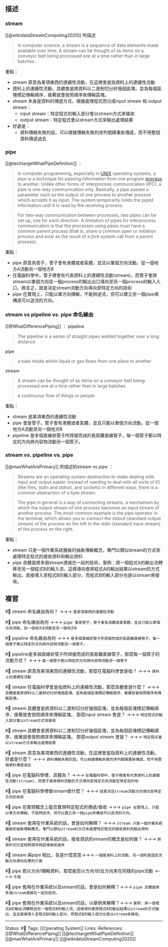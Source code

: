 ## 描述


  

### stream

[[@wikidataStreamComputing2020]] 所描述
> In computer science, a stream is a sequence of data elements made available over time. A stream can be thought of as items on a conveyor belt being processed one at a time rather than in large batches. 





重點：
- stream 原意為某項東西的連續性流動，在這裡會是指資料上的連續性流動
- 資料上的連續性流動，具體會是將資料以二進制切分好幾個區塊，並為每個區塊標記傳輸順序，接著就會按照順序來傳輸區塊。
- stream 本身是資料的傳遞方式，根據處理程式而分成input stream 和 output stream：
	- input stream：特定程式的輸入部分會以stream方式來接收
	- output stream：特定程式會以stream方式來輸出處理結果
- 好處是：
	- 資料傳輸失敗的話，可以根據傳輸失敗的序列號碼重新傳遞，而不用整個資料傳遞過去


### pipe
[[@techtargetWhatPipeDefinition]] ：
> In computer programming, especially in [UNIX](https://www.techtarget.com/searchdatacenter/definition/Unix) operating systems, a pipe is a technique for passing information from one program [process](https://www.techtarget.com/whatis/definition/process) to another. Unlike other forms of interprocess communication (IPC), a pipe is one-way communication only. Basically, a pipe passes a parameter such as the output of one process to another process which accepts it as input. The system temporarily holds the piped information until it is read by the receiving process.

> For two-way communication between processes, two pipes can be set up, one for each direction. A limitation of pipes for interprocess communication is that the processes using pipes must have a common parent process (that is, share a common open or initiation process and exist as the result of a _fork_ system call from a parent process).


重點：
- pipe 原意為管子，管子會有液體或者氣體，並且以單個方向流動，從一個地方A流動另一個地方B
- 在電腦科學中，管子裡會有代表資料上的連續性流動(stream)，而管子會將stream以單個方向從一個process的輸出出口導向至另一個process的輸入入口，換言之，就是決定stream流動方向導向至特定方向的技術
- pipe 在實現上，只能以單方向傳輸，不能夠逆流，但可以建立另一個pipe來構成可以逆流的方向。

### stream vs pipeline vs. pipe 命名緣由

[[@WhatDifferencePiping]] ：
pipeline
> The pipeline is a series of straight pipes welded together over a long distance

pipe
> a tube inside which liquid or gas flows from one place to another

stream
> A stream can be thought of as items on a conveyor belt being processed one at a time rather than in large batches.

> a continuous flow of things or people


重點：
- stream 是某項東西的連續性流動
- pipe 會是管子，管子會有液體或者氣體，並且只能以單個方向流動，從一個地方A流動至另一個地方B
- pipeline 是多個直線狀管子所焊接而成的長距離直線管子，每一個管子都以特定的方向將內容物流動另一個管子。

### stream vs. pipeline vs. pipe

[[@maxWhatArePrimary]] 所描述的stream vs pipe ：
> Streams are an operating system abstraction to make dealing with input and output easier. Instead of needing to deal with all sorts of IO (like files, stdin and stdout, and sockets) in different ways, there is a common abstraction of a byte stream.

> The pipe in general is a way of connecting streams. a mechanism by which the output stream of one process becomes an input stream of another process. The most common example is the pipe operator in the terminal, which allows you to connect the stdout (standard output stream) of the process on the left to the stdin (standard input stream) of the process on the right.


重點：
- stream 只是一個作業系統層級的抽象傳輸概念，專門以類似stream的方式來處理特定程式的接收資料和輸出資料
- pipe 具體是將多個stream連接在一起的技術，案例：將一個程式A的輸出流轉移至另一個程式B的輸入流，這樣導向會將程式A的輸出結果以stream的方式輸出，直接導入至程式B的輸入部分，而程式B的輸入部分也是以stream來接收。

## 複習
#🧠 stream 命名緣由為何？ ->->-> `是某項東西的連續性流動`
<!--SR:!2022-09-18,17,228-->

#🧠 pipe 命名緣由為何 ->->-> `pipe 會是管子，管子會有液體或者氣體，並且只能以單個方向流動，從一個地方A流動至另一個地方B`
<!--SR:!2022-10-07,35,248-->


#🧠 pipeline 命名緣由為何 ->->-> `是多個直線狀管子所焊接而成的長距離直線管子，每一個管子都以特定的方向將內容物流動另一個管子。`
<!--SR:!2022-09-23,28,250-->

#🧠 pipeline是多個直線狀管子所焊接而成的長距離直線管子，那麼每一個管子的流動方式？ ->->-> `每一個管子都以特定的方向將內容物流動另一個管子`
<!--SR:!2022-10-03,33,248-->


#🧠 stream 原意為某項東西的連續性流動，那麼在電腦科學會是指？ ->->-> `資料上的連續性流動`
<!--SR:!2022-10-18,42,248-->


#🧠 stream 在電腦科學會是指資料上的連續性流動，那麼具體會是什麼？ ->->-> `具體會是將資料以二進制切分好幾個區塊，並為每個區塊標記傳輸順序，接著就會按照順序來傳輸區塊。`
<!--SR:!2022-09-16,22,250-->

#🧠 stream 具體會是將資料以二進制切分好幾個區塊，並為每個區塊標記傳輸順序，接著就會按照順序來傳輸區塊。 那麼input stream 會是？  ->->-> `特定程式的輸入部分會以stream方式來接收`
<!--SR:!2022-09-15,21,250-->

#🧠 stream 具體會是將資料以二進制切分好幾個區塊，並為每個區塊標記傳輸順序，接著就會按照順序來傳輸區塊。 那麼output stream 會是？ ->->-> `特定程式會以stream方式來輸出處理結果`
<!--SR:!2022-09-23,28,250-->


#🧠 stream 原意為某項東西的連續性流動，在這裡會是指資料上的連續性流動，好處是什麼？ ->->-> `資料傳輸失敗的話，可以根據傳輸失敗的序列號碼重新傳遞，而不用整個資料傳遞過去`
<!--SR:!2022-09-14,20,250-->

#🧠 pipe 在電腦科學裡，具體為？ ->->-> `在電腦科學中，管子裡會有代表資料上的連續性流動(stream)，而管子會將資料流動的方式導向至特定方向流動至特定目的地`
<!--SR:!2022-09-09,17,249-->


#🧠 pipe 在電腦科學裡替stream做什麼？ ->->-> `就是決定stream流動方向導向至特定方向的技術`
<!--SR:!2022-10-14,39,248-->

#🧠 pipe 在實現概念上能否實現特定程式的傳遞/接收 ->->-> `pipe 在實現上，只能以單方向傳輸，不能夠逆流，但可以建立另一個pipe來構成可以逆流的方向。`
<!--SR:!2022-10-04,34,248-->


#🧠 stream 套用在作業系統的話，會是如何解釋？ ->->-> `stream 只是一個作業系統層級的抽象傳輸概念，專門以類似stream的方式來處理特定程式的接收資料和輸出資料`
<!--SR:!2022-10-09,36,248-->

#🧠 stream 套用在作業系統的話，接收資訊的stream的概念是如何做？ ->->-> `將資料切分並按照順序將區塊接收進來`
<!--SR:!2022-10-10,31,248-->

#🧠 stream 與pipe 相比，各是什麼意思->->-> `一個是資料上的流動，另一個則是固定流動方向導向在哪的介面`
<!--SR:!2022-10-15,40,248-->

#🧠 pipe 若以方向1傳輸資料，那麼能否以方向1的反方向來在同樣的pipe流動 ->->-> `不能`
<!--SR:!2022-10-11,38,248-->

#🧠 pipe 套用在作業系統以及stream的話，會是如何解釋？->->-> `pipe 具體是將多個stream連接在一起的技術，`
<!--SR:!2022-10-19,42,248-->

#🧠 pipe 套用在作業系統以及stream的話，以舉例來解釋？->->-> `案例：將一個程式A的輸出流轉移至另一個程式B的輸入流，這樣導向會將程式A的輸出結果以stream的方式輸出，並且直接導入至程式B的輸入部分，而程式B的輸入部分也是以stream來接收。`
<!--SR:!2022-10-22,44,247-->

---
Status: #🌱 
Tags:
[[Operating System]]
Links:
References:
[[@WhatDifferencePiping]]
[[@techtargetWhatPipeDefinition]]
[[@maxWhatArePrimary]]
[[@wikidataStreamComputing2020]]